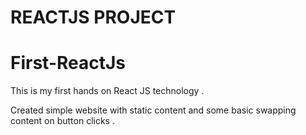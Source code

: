 # REACTJS PROJECT

# First-ReactJs

This is my first hands on React JS technology . 

Created simple website with static content and some basic swapping content on button clicks . 
